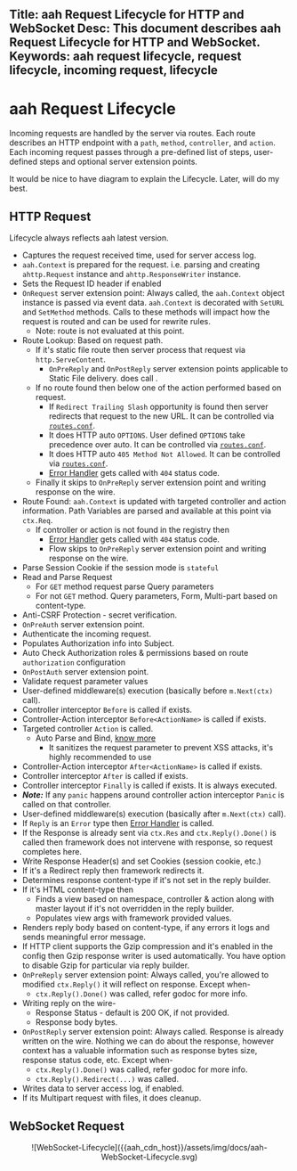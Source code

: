 Title: aah Request Lifecycle for HTTP and WebSocket
Desc: This document describes aah Request Lifecycle for HTTP and WebSocket.
Keywords: aah request lifecycle, request lifecycle, incoming request, lifecycle
---
# aah Request Lifecycle

Incoming requests are handled by the server via routes. Each route describes an HTTP endpoint with a `path`, `method`, `controller`, and `action`. Each incoming request passes through a pre-defined list of steps, user-defined steps and optional server extension points.

It would be nice to have diagram to explain the Lifecycle. Later, will do my best.

## HTTP Request

Lifecycle always reflects aah latest version.

  * Captures the request received time, used for server access log.
  * `aah.Context` is prepared for the request. i.e. parsing and creating `ahttp.Request` instance and `ahttp.ResponseWriter` instance.
  * Sets the Request ID header if enabled
  * `OnRequest` server extension point: Always called, the `aah.Context` object instance is passed via event data. `aah.Context` is decorated with `SetURL` and `SetMethod` methods. Calls to these methods will impact how the request is routed and can be used for rewrite rules.
      - Note: route is not evaluated at this point.
  * Route Lookup: Based on request path.
      - If it's static file route then server process that request via `http.ServeContent`.
          - `OnPreReply` and `OnPostReply` server extension points applicable to Static File delivery. does call .
      - If no route found then below one of the action performed based on request.
          - If `Redirect Trailing Slash` opportunity is found then server redirects that request to the new URL. It can be controlled via [`routes.conf`](routes-config.html).
          - It does HTTP auto `OPTIONS`. User defined `OPTIONS` take precedence over auto. It can be controlled via [`routes.conf`](routes-config.html).
          - It does HTTP auto `405 Method Not Allowed`. It can be controlled via [`routes.conf`](routes-config.html).
          - [Error Handler](error-handling.html) gets called with `404` status code.
      - Finally it skips to `OnPreReply` server extension point and writing response on the wire.
  * Route Found: `aah.Context` is updated with targeted controller and action information. Path Variables are parsed and available at this point via `ctx.Req`.
      - If controller or action is not found in the registry then
          - [Error Handler](error-handling.html) gets called with `404` status code.
          - Flow skips to `OnPreReply` server extension point and writing response on the wire.
  * Parse Session Cookie if the session mode is `stateful`
  * Read and Parse Request
      - For `GET` method request parse Query parameters
      - For not `GET` method. Query parameters, Form, Multi-part based on content-type.
  * Anti-CSRF Protection - secret verification.
  * `OnPreAuth` server extension point.
  * Authenticate the incoming request.
  * Populates Authorization info into Subject.
  * Auto Check Authorization roles & permissions based on route `authorization` configuration
  * `OnPostAuth` server extension point.
  * Validate request parameter values
  * User-defined middleware(s) execution (basically before `m.Next(ctx)` call).
  * Controller interceptor `Before` is called if exists.
  * Controller-Action interceptor `Before<ActionName>` is called if exists.
  * Targeted controller `Action` is called.
      - Auto Parse and Bind, [know more](request-parameters-auto-bind.html)
          * It sanitizes the request parameter to prevent XSS attacks, it's highly recommended to use
  * Controller-Action interceptor `After<ActionName>` is called if exists.
  * Controller interceptor `After` is called if exists.
  * Controller interceptor `Finally` is called if exists. It is always executed.
  * ***Note:*** If any `panic` happens around controller action interceptor `Panic` is called on that controller.
  * User-defined middleware(s) execution (basically after `m.Next(ctx)` call).
  * If `Reply` is an `Error` type then [Error Handler](error-handling.html) is called.
  * If the Response is already sent via `ctx.Res` and `ctx.Reply().Done()` is called then framework does not intervene with response, so request completes here.
  * Write Response Header(s) and set Cookies (session cookie, etc.)
  * If it's a Redirect reply then framework redirects it.
  * Determines response content-type if it's not set in the reply builder.
  * If it's HTML content-type then
      - Finds a view based on namespace, controller & action along with master layout if it's not overridden in the reply builder.
      - Populates view args with framework provided values.
  * Renders reply body based on content-type, if any errors it logs and sends meaningful error message.
  * If HTTP client supports the Gzip compression and it's enabled in the config then Gzip response writer is used automatically. You have option to disable Gzip for particular via reply builder.
  * `OnPreReply` server extension point: Always called, you're allowed to modified `ctx.Reply()` it will reflect on response. Except when-
      - `ctx.Reply().Done()` was called, refer godoc for more info.
  * Writing reply on the wire-
      - Response Status - default is 200 OK, if not provided.
      - Response body bytes.
  * `OnPostReply` server extension point: Always called. Response is already written on the wire. Nothing we can do about the response, however context has a valuable information such as response bytes size, response status code, etc. Except when-
      - `ctx.Reply().Done()` was called, refer godoc for more info.
      - `ctx.Reply().Redirect(...)` was called.
  * Writes data to server access log, if enabled.
  * If its Multipart request with files, it does cleanup.

## WebSocket Request

<center>![WebSocket-Lifecycle]({{aah_cdn_host}}/assets/img/docs/aah-WebSocket-Lifecycle.svg)</center>
